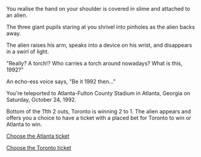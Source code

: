 You realise the hand on your shoulder is covered in slime and attached to an alien.

The three giant pupils staring at you shrivel into pinholes as the alien backs away.

The alien raises his arm, speaks into a device on his wrist, and disappears in a swirl of light.

"Really? A torch!? Who carries a torch around nowadays? What is this, 1992?"

An echo-ess voice says, "Be it 1992 then..." 

You're teleported to Atlanta-Fulton County Stadium in Atlanta, Georgia on Saturday, October 24, 1992.

Bottom of the 11th 2 outs, Toronto is winning 2 to 1.  The alien appears and offers you a choice to
have a ticket with a placed bet for Toronto to win or Atlanta to win.

[Choose the Atlanta ticket](../../find-a-toilet.md)

[Choose the Toronto ticket](../../../../private-party-island/island.md)

